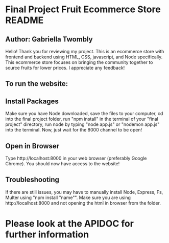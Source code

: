 # Final Project Fruit Ecommerce Store README
## Author: Gabriella Twombly
Hello! Thank you for reviewing my project. This is an ecommerce store 
with frontend and backend using HTML, CSS, javascript, and Node specifically.
This ecommerce store focuses on bringing the community together to source
fruits for lower prices. I appreciate any feedback!

## To run the website:
## Install Packages
Make sure you have Node downloaded, save the files to your computer, cd into the final project folder,
run "npm install" in the terminal of your "final project" directory, run node by typing "node app.js" or "nodemon app.js" into the terminal. Now, just wait for the 8000 channel to be open!

## Open in Browser
Type http://localhost:8000 in your web browser (preferably Google Chrome). You should now have access to the website!

## Troubleshooting
If there are still issues, you may have to manually install Node, Express, Fs, Multer using "npm install "name"". Make sure you are using http://localhost:8000 and not opening the html in browser from the folder.

# Please look at the APIDOC for further information
